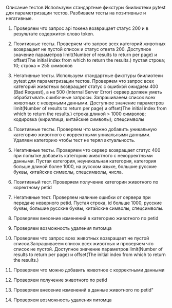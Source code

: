 Описание тестов
    Используем стандартные фикстуры биилиотеки pytest для параметризации тестов.
    Разбиваем тесты на позитивные и негативные.
    
1.  Проверяем что запрос api токена возвращает статус 200 и в результате содержится слово token.
   
2.  Позитивные тесты. 
    Проверяем что запрос всех категорий животных возвращает не пустой список и статус ответа 200.
    Доступное значение параметров limit(Number of results to return per page) и offset(The initial index from which
    to return the results.)
    пустая строка; 10; строка = 255 символов
    
3. Негативные тесты. Используем стандартные фикстуры биилиотеки pytest для параметризации тестов.
   Проверяем что запрос всех категорий животных возвращает статус с ошибкой ожидаем 400 (Bad Request), а не 500 (Internal Server Error) сервер должен уметь обрабатывать ошибочные запросы. Запрашиваеем список всех животных c неверными данными.
   Доступное значение параметров limit(Number of results to return per page) и offset(The initial index from which
   to return the results.)
   строка длиной > 1000 символов; кодировка (кириллица, китайские символы); спецсимволы

4. Позитивные тесты. Проверяем что можно добавить уникальную категорию животного с корректными уникальными данными. Удаляем категорию чтобы тест не терял актуальность.

5. Негативные тесты. Проверяем что сервер возвращает статус 400 при попытке добавить категорию животного с некорректными данными.
   Пустая категория, неуникальная категория, категория больше длиной более 1000, на русском языке, большие русские 
   буквы, китайские символы, спецсимволы, числа.

6.  Позитивный тест. Проверяем получение категории животного по коректному petid
   
7.  Негативные тест. Проверяем наличие ошибки от сервера при передаче неверного petid.
    Пустая строка, id больше 1000, русские буквы, большие русские буквы, китайские символы, спецсимволы.
   
11.  Проверяем внесение изменений в категорию животного по petid
12.  Проверяем возможность удаления питомца
13.  Проверяем что запрос всех животных возвращает не пустой список.Запрашиваеем список всех животных и проверяем что список не пустой.
    Доступное значение параметров limit(Number of results to return per page) и offset(The initial index from which
    to return the results.)
14.  Проверяем что можно добавить животное с корректными данными
15.  Проверяем получение животного по petid
16. Проверяем внесение изменений в данные животного по petid"
17. Проверяем возможность удаления питомца
